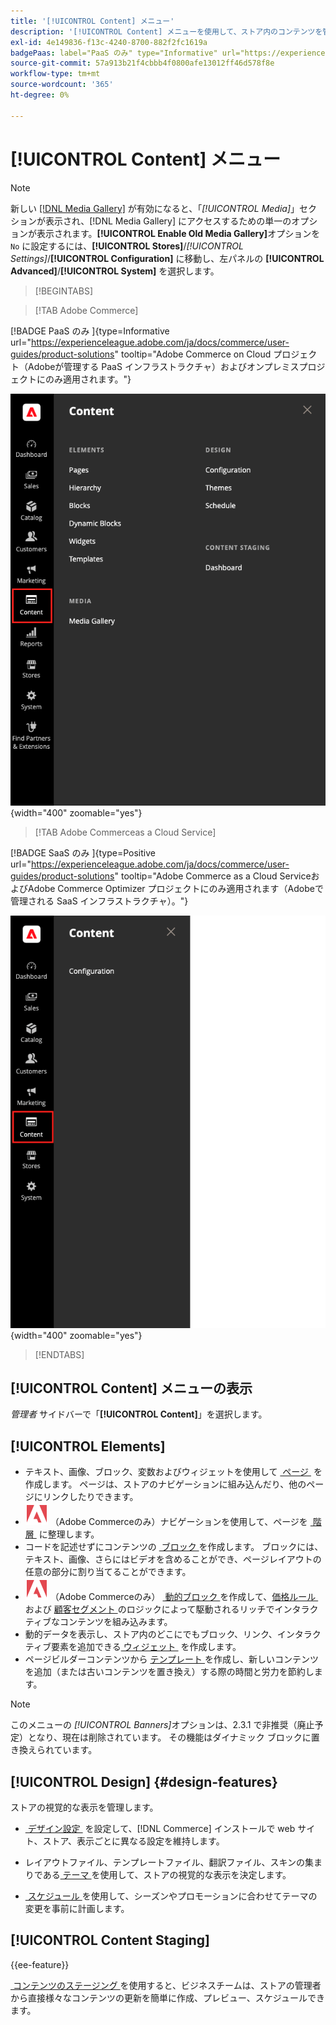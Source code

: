 ```yaml
---
title: '[!UICONTROL Content] メニュー'
description: '[!UICONTROL Content] メニューを使用して、ストア内のコンテンツを管理するための複数の機能にアクセスします。'
exl-id: 4e149836-f13c-4240-8700-882f2fc1619a
badgePaas: label="PaaS のみ" type="Informative" url="https://experienceleague.adobe.com/ja/docs/commerce/user-guides/product-solutions" tooltip="Adobe Commerce on Cloud プロジェクト（Adobeが管理する PaaS インフラストラクチャ）およびオンプレミスプロジェクトにのみ適用されます。"
source-git-commit: 57a913b21f4cbbb4f0800afe13012ff46d578f8e
workflow-type: tm+mt
source-wordcount: '365'
ht-degree: 0%

---
```


# [!UICONTROL Content] メニュー

>[!NOTE]
>
>新しい [[!DNL Media Gallery]](media-gallery.md) が有効になると、「_[!UICONTROL Media]_」セクションが表示され、[!DNL Media Gallery] にアクセスするための単一のオプションが表示されます。**[!UICONTROL Enable Old Media Gallery]**&#x200B;オプションを `No` に設定するには、**[!UICONTROL Stores]**/_[!UICONTROL Settings]_/**[!UICONTROL Configuration]** に移動し、左パネルの **[!UICONTROL Advanced]**/**[!UICONTROL System]** を選択します。

>[!BEGINTABS]

>[!TAB Adobe Commerce]

[!BADGE PaaS のみ &#x200B;]{type=Informative url="https://experienceleague.adobe.com/ja/docs/commerce/user-guides/product-solutions" tooltip="Adobe Commerce on Cloud プロジェクト（Adobeが管理する PaaS インフラストラクチャ）およびオンプレミスプロジェクトにのみ適用されます。"}

![&#x200B; 管理者に表示される [!UICONTROL Content] メニュー &#x200B;](./assets/admin-menu-content.png){width="400" zoomable="yes"}

>[!TAB Adobe Commerceas a Cloud Service]

[!BADGE SaaS のみ &#x200B;]{type=Positive url="https://experienceleague.adobe.com/ja/docs/commerce/user-guides/product-solutions" tooltip="Adobe Commerce as a Cloud ServiceおよびAdobe Commerce Optimizer プロジェクトにのみ適用されます（Adobeで管理される SaaS インフラストラクチャ）。"}

![&#x200B; 管理者に表示される [!UICONTROL Content] メニュー &#x200B;](./assets/admin-menu-content-accs.png){width="400" zoomable="yes"}

>[!ENDTABS]

## [!UICONTROL Content] メニューの表示

_管理者_ サイドバーで「**[!UICONTROL Content]**」を選択します。

## [!UICONTROL Elements]

- テキスト、画像、ブロック、変数およびウィジェットを使用して [&#x200B; ページ &#x200B;](pages.md) を作成します。 ページは、ストアのナビゲーションに組み込んだり、他のページにリンクしたりできます。
- ![Adobe Commerce](../assets/adobe-logo.svg) （Adobe Commerceのみ）ナビゲーションを使用して、ページを [&#x200B; 階層 &#x200B;](page-hierarchy.md) に整理します。
- コードを記述せずにコンテンツの [&#x200B; ブロック &#x200B;](blocks.md) を作成します。 ブロックには、テキスト、画像、さらにはビデオを含めることができ、ページレイアウトの任意の部分に割り当てることができます。
- ![Adobe Commerce](../assets/adobe-logo.svg) （Adobe Commerceのみ） [&#x200B; 動的ブロック &#x200B;](dynamic-blocks.md) を作成して、[&#x200B; 価格ルール &#x200B;](../merchandising-promotions/introduction.md#promotions) および [&#x200B; 顧客セグメント &#x200B;](../customers/customer-segments.md) のロジックによって駆動されるリッチでインタラクティブなコンテンツを組み込みます。
- 動的データを表示し、ストア内のどこにでもブロック、リンク、インタラクティブ要素を追加できる [&#x200B; ウィジェット &#x200B;](widgets.md) を作成します。
- ページビルダーコンテンツから [&#x200B; テンプレート &#x200B;](../page-builder/templates.md) を作成し、新しいコンテンツを追加（または古いコンテンツを置き換え）する際の時間と労力を節約します。

>[!NOTE]
>
>このメニューの _[!UICONTROL Banners]_&#x200B;オプションは、2.3.1 で非推奨（廃止予定）となり、現在は削除されています。 その機能はダイナミック ブロックに置き換えられています。

## [!UICONTROL Design] {#design-features}

ストアの視覚的な表示を管理します。

- [&#x200B; デザイン設定 &#x200B;](configuration.md) を設定して、[!DNL Commerce] インストールで web サイト、ストア、表示ごとに異なる設定を維持します。

- レイアウトファイル、テンプレートファイル、翻訳ファイル、スキンの集まりである [&#x200B; テーマ &#x200B;](themes.md) を使用して、ストアの視覚的な表示を決定します。

- [&#x200B; スケジュール &#x200B;](schedule.md) を使用して、シーズンやプロモーションに合わせてテーマの変更を事前に計画します。

## [!UICONTROL Content Staging]

{{ee-feature}}

[&#x200B; コンテンツのステージング &#x200B;](content-staging.md) を使用すると、ビジネスチームは、ストアの管理者から直接様々なコンテンツの更新を簡単に作成、プレビュー、スケジュールできます。
